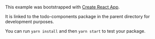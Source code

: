 This example was bootstrapped with [Create React App](https://github.com/facebook/create-react-app).

It is linked to the todo-components package in the parent directory for development purposes.

You can run `yarn install` and then `yarn start` to test your package.
